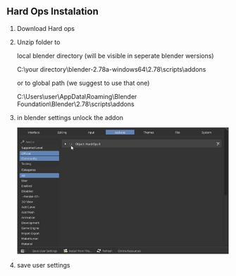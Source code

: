 ## Hard Ops Instalation


1.  Download Hard ops
2.  Unzip folder to 

	local blender directory (will be visible in seperate blender wersions)

	C:\your directory\blender-2.78a-windows64\2.78\scripts\addons

	or to global path (we suggest to use that one)

	C:\Users\user\AppData\Roaming\Blender Foundation\Blender\2.78\scripts\addons
3. in blender settings unlock the addon

	![](/docs/Hops/instalation/img/install.jpg)
4. save user settings